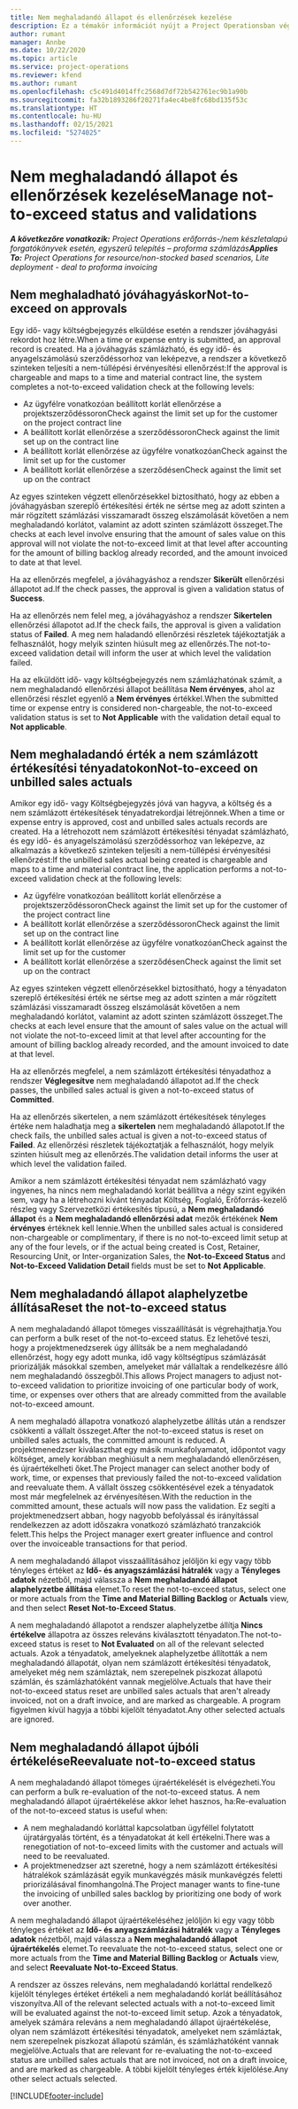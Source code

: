 ```yaml
---
title: Nem meghaladandó állapot és ellenőrzések kezelése
description: Ez a témakör információt nyújt a Project Operationsban végrehajtott nem meghaladandó korlát ellenőrzéseiről.
author: rumant
manager: Annbe
ms.date: 10/22/2020
ms.topic: article
ms.service: project-operations
ms.reviewer: kfend
ms.author: rumant
ms.openlocfilehash: c5c491d4014ffc2568d7df72b542761ec9b1a90b
ms.sourcegitcommit: fa32b1893286f20271fa4ec4be8fc68bd135f53c
ms.translationtype: HT
ms.contentlocale: hu-HU
ms.lasthandoff: 02/15/2021
ms.locfileid: "5274025"
---
```

# <a name="manage-not-to-exceed-status-and-validations"></a><span data-ttu-id="beb41-103">Nem meghaladandó állapot és ellenőrzések kezelése</span><span class="sxs-lookup"><span data-stu-id="beb41-103">Manage not-to-exceed status and validations</span></span> 

<span data-ttu-id="beb41-104">_**A következőre vonatkozik:** Project Operations erőforrás-/nem készletalapú forgatókönyvek esetén, egyszerű telepítés – proforma számlázás_</span><span class="sxs-lookup"><span data-stu-id="beb41-104">_**Applies To:** Project Operations for resource/non-stocked based scenarios, Lite deployment - deal to proforma invoicing_</span></span>

## <a name="not-to-exceed-on-approvals"></a><span data-ttu-id="beb41-105">Nem meghaladható jóváhagyáskor</span><span class="sxs-lookup"><span data-stu-id="beb41-105">Not-to-exceed on approvals</span></span>

<span data-ttu-id="beb41-106">Egy idő- vagy költségbejegyzés elküldése esetén a rendszer jóváhagyási rekordot hoz létre.</span><span class="sxs-lookup"><span data-stu-id="beb41-106">When a time or expense entry is submitted, an approval record is created.</span></span> <span data-ttu-id="beb41-107">Ha a jóváhagyás számlázható, és egy idő- és anyagelszámolású szerződéssorhoz van leképezve, a rendszer a következő szinteken teljesíti a nem-túllépési érvényesítési ellenőrzést:</span><span class="sxs-lookup"><span data-stu-id="beb41-107">If the approval is chargeable and maps to a time and material contract line, the system completes a not-to-exceed validation check at the following levels:</span></span>

  - <span data-ttu-id="beb41-108">Az ügyfélre vonatkozóan beállított korlát ellenőrzése a projektszerződéssoron</span><span class="sxs-lookup"><span data-stu-id="beb41-108">Check against the limit set up for the customer on the project contract line</span></span>
  - <span data-ttu-id="beb41-109">A beállított korlát ellenőrzése a szerződéssoron</span><span class="sxs-lookup"><span data-stu-id="beb41-109">Check against the limit set up on the contract line</span></span>
  - <span data-ttu-id="beb41-110">A beállított korlát ellenőrzése az ügyfélre vonatkozóan</span><span class="sxs-lookup"><span data-stu-id="beb41-110">Check against the limit set up for the customer</span></span>
  - <span data-ttu-id="beb41-111">A beállított korlát ellenőrzése a szerződésen</span><span class="sxs-lookup"><span data-stu-id="beb41-111">Check against the limit set up on the contract</span></span>

<span data-ttu-id="beb41-112">Az egyes szinteken végzett ellenőrzésekkel biztosítható, hogy az ebben a jóváhagyásban szereplő értékesítési érték ne sértse meg az adott szinten a már rögzített számlázási visszamaradt összeg elszámolását követően a nem meghaladandó korlátot, valamint az adott szinten számlázott összeget.</span><span class="sxs-lookup"><span data-stu-id="beb41-112">The checks at each level involve ensuring that the amount of sales value on this approval will not violate the not-to-exceed limit at that level after accounting for the amount of billing backlog already recorded, and the amount invoiced to date at that level.</span></span>

<span data-ttu-id="beb41-113">Ha az ellenőrzés megfelel, a jóváhagyáshoz a rendszer **Sikerült** ellenőrzési állapotot ad.</span><span class="sxs-lookup"><span data-stu-id="beb41-113">If the check passes, the approval is given a validation status of **Success**.</span></span>

<span data-ttu-id="beb41-114">Ha az ellenőrzés nem felel meg, a jóváhagyáshoz a rendszer **Sikertelen** ellenőrzési állapotot ad.</span><span class="sxs-lookup"><span data-stu-id="beb41-114">If the check fails, the approval is given a validation status of **Failed**.</span></span> <span data-ttu-id="beb41-115">A meg nem haladandó ellenőrzési részletek tájékoztatják a felhasználót, hogy melyik szinten hiúsult meg az ellenőrzés.</span><span class="sxs-lookup"><span data-stu-id="beb41-115">The not-to-exceed validation detail will inform the user at which level the validation failed.</span></span>

<span data-ttu-id="beb41-116">Ha az elküldött idő- vagy költségbejegyzés nem számlázhatónak számít, a nem meghaladandó ellenőrzési állapot beállítása **Nem érvényes**, ahol az ellenőrzési részlet egyenlő a **Nem érvényes** értékkel.</span><span class="sxs-lookup"><span data-stu-id="beb41-116">When the submitted time or expense entry is considered non-chargeable, the not-to-exceed validation status is set to **Not Applicable** with the validation detail equal to **Not applicable**.</span></span>

## <a name="not-to-exceed-on-unbilled-sales-actuals"></a><span data-ttu-id="beb41-117">Nem meghaladandó érték a nem számlázott értékesítési tényadatokon</span><span class="sxs-lookup"><span data-stu-id="beb41-117">Not-to-exceed on unbilled sales actuals</span></span>

<span data-ttu-id="beb41-118">Amikor egy idő- vagy Költségbejegyzés jóvá van hagyva, a költség és a nem számlázott értékesítések tényadatrekordjai létrejönnek.</span><span class="sxs-lookup"><span data-stu-id="beb41-118">When a time or expense entry is approved, cost and unbilled sales actuals records are created.</span></span> <span data-ttu-id="beb41-119">Ha a létrehozott nem számlázott értékesítési tényadat számlázható, és egy idő- és anyagelszámolású szerződéssorhoz van leképezve, az alkalmazás a következő szinteken teljesíti a nem-túllépési érvényesítési ellenőrzést:</span><span class="sxs-lookup"><span data-stu-id="beb41-119">If the unbilled sales actual being created is chargeable and maps to a time and material contract line, the application performs a not-to-exceed validation check at the following levels:</span></span>

  - <span data-ttu-id="beb41-120">Az ügyfélre vonatkozóan beállított korlát ellenőrzése a projektszerződéssoron</span><span class="sxs-lookup"><span data-stu-id="beb41-120">Check against the limit set up for the customer of the project contract line</span></span>
  - <span data-ttu-id="beb41-121">A beállított korlát ellenőrzése a szerződéssoron</span><span class="sxs-lookup"><span data-stu-id="beb41-121">Check against the limit set up on the contract line</span></span>
  - <span data-ttu-id="beb41-122">A beállított korlát ellenőrzése az ügyfélre vonatkozóan</span><span class="sxs-lookup"><span data-stu-id="beb41-122">Check against the limit set up for the customer</span></span>
  - <span data-ttu-id="beb41-123">A beállított korlát ellenőrzése a szerződésen</span><span class="sxs-lookup"><span data-stu-id="beb41-123">Check against the limit set up on the contract</span></span>

<span data-ttu-id="beb41-124">Az egyes szinteken végzett ellenőrzésekkel biztosítható, hogy a tényadaton szereplő értékesítési érték ne sértse meg az adott szinten a már rögzített számlázási visszamaradt összeg elszámolását követően a nem meghaladandó korlátot, valamint az adott szinten számlázott összeget.</span><span class="sxs-lookup"><span data-stu-id="beb41-124">The checks at each level ensure that the amount of sales value on the actual will not violate the not-to-exceed limit at that level after accounting for the amount of billing backlog already recorded, and the amount invoiced to date at that level.</span></span>

<span data-ttu-id="beb41-125">Ha az ellenőrzés megfelel, a nem számlázott értékesítési tényadathoz a rendszer **Véglegesítve** nem meghaladandó állapotot ad.</span><span class="sxs-lookup"><span data-stu-id="beb41-125">If the check passes, the unbilled sales actual is given a not-to-exceed status of **Committed**.</span></span>

<span data-ttu-id="beb41-126">Ha az ellenőrzés sikertelen, a nem számlázott értékesítések tényleges értéke nem haladhatja meg a **sikertelen** nem meghaladandó állapotot.</span><span class="sxs-lookup"><span data-stu-id="beb41-126">If the check fails, the unbilled sales actual is given a not-to-exceed status of **Failed**.</span></span> <span data-ttu-id="beb41-127">Az ellenőrzési részletek tájékoztatják a felhasználót, hogy melyik szinten hiúsult meg az ellenőrzés.</span><span class="sxs-lookup"><span data-stu-id="beb41-127">The validation detail informs the user at which level the validation failed.</span></span>

<span data-ttu-id="beb41-128">Amikor a nem számlázott értékesítési tényadat nem számlázható vagy ingyenes, ha nincs nem meghaladandó korlát beállítva a négy szint egyikén sem, vagy ha a létrehozni kívánt tényadat Költség, Foglaló, Erőforrás-kezelő részleg vagy Szervezetközi értékesítés típusú, a **Nem meghaladandó állapot** és a **Nem meghaladandó ellenőrzési adat** mezők értékének **Nem érvényes** értéknek kell lennie.</span><span class="sxs-lookup"><span data-stu-id="beb41-128">When the unbilled sales actual is considered non-chargeable or complimentary, if there is no not-to-exceed limit setup at any of the four levels, or if the actual being created is Cost, Retainer, Resourcing Unit, or Inter-organization Sales, the **Not-to-Exceed Status** and **Not-to-Exceed Validation Detail** fields must be set to **Not Applicable**.</span></span>

## <a name="reset-the-not-to-exceed-status"></a><span data-ttu-id="beb41-129">Nem meghaladandó állapot alaphelyzetbe állítása</span><span class="sxs-lookup"><span data-stu-id="beb41-129">Reset the not-to-exceed status</span></span>

<span data-ttu-id="beb41-130">A nem meghaladandó állapot tömeges visszaállítását is végrehajthatja.</span><span class="sxs-lookup"><span data-stu-id="beb41-130">You can perform a bulk reset of the not-to-exceed status.</span></span> <span data-ttu-id="beb41-131">Ez lehetővé teszi, hogy a projektmenedzserek úgy állítsák be a nem meghaladandó ellenőrzést, hogy egy adott munka, idő vagy költségtípus számlázását priorizálják másokkal szemben, amelyeket már vállaltak a rendelkezésre álló nem meghaladandó összegből.</span><span class="sxs-lookup"><span data-stu-id="beb41-131">This allows Project managers to adjust not-to-exceed validation to prioritize invoicing of one particular body of work, time, or expenses over others that are already committed from the available not-to-exceed amount.</span></span>

<span data-ttu-id="beb41-132">A nem meghaladó állapotra vonatkozó alaphelyzetbe állítás után a rendszer csökkenti a vállalt összeget.</span><span class="sxs-lookup"><span data-stu-id="beb41-132">After the not-to-exceed status is reset on unbilled sales actuals, the committed amount is reduced.</span></span> <span data-ttu-id="beb41-133">A projektmenedzser kiválaszthat egy másik munkafolyamatot, időpontot vagy költséget, amely korábban meghiúsult a nem meghaladandó ellenőrzésen, és újraértékelheti őket.</span><span class="sxs-lookup"><span data-stu-id="beb41-133">The Project manager can select another body of work, time, or expenses that previously failed the not-to-exceed validation and reevaluate them.</span></span> <span data-ttu-id="beb41-134">A vállalt összeg csökkentésével ezek a tényadatok most már megfelelnek az érvényesítésen.</span><span class="sxs-lookup"><span data-stu-id="beb41-134">With the reduction in the committed amount, these actuals will now pass the validation.</span></span> <span data-ttu-id="beb41-135">Ez segíti a projektmenedzsert abban, hogy nagyobb befolyással és irányítással rendelkezzen az adott időszakra vonatkozó számlázható tranzakciók felett.</span><span class="sxs-lookup"><span data-stu-id="beb41-135">This helps the Project manager exert greater influence and control over the invoiceable transactions for that period.</span></span>

<span data-ttu-id="beb41-136">A nem meghaladandó állapot visszaállításához jelöljön ki egy vagy több tényleges értéket az **Idő- és anyagszámlázási hátralék** vagy a **Tényleges adatok** nézetből, majd válassza a **Nem meghaladandó állapot alaphelyzetbe állítása** elemet.</span><span class="sxs-lookup"><span data-stu-id="beb41-136">To reset the not-to-exceed status, select one or more actuals from the **Time and Material Billing Backlog** or **Actuals** view, and then select **Reset Not-to-Exceed Status**.</span></span>

<span data-ttu-id="beb41-137">A nem meghaladandó állapotot a rendszer alaphelyzetbe állítja **Nincs értékelve** állapotra az összes releváns kiválasztott tényadaton.</span><span class="sxs-lookup"><span data-stu-id="beb41-137">The not-to-exceed status is reset to **Not Evaluated** on all of the relevant selected actuals.</span></span> <span data-ttu-id="beb41-138">Azok a tényadatok, amelyeknek alaphelyzetbe állították a nem meghaladandó állapotát, olyan nem számlázott értékesítési tényadatok, amelyeket még nem számláztak, nem szerepelnek piszkozat állapotú számlán, és számlázhatóként vannak megjelölve.</span><span class="sxs-lookup"><span data-stu-id="beb41-138">Actuals that have their not-to-exceed status reset are unbilled sales actuals that aren't already invoiced, not on a draft invoice, and are marked as chargeable.</span></span> <span data-ttu-id="beb41-139">A program figyelmen kívül hagyja a többi kijelölt tényadatot.</span><span class="sxs-lookup"><span data-stu-id="beb41-139">Any other selected actuals are ignored.</span></span>

## <a name="reevaluate-not-to-exceed-status"></a><span data-ttu-id="beb41-140">Nem meghaladandó állapot újbóli értékelése</span><span class="sxs-lookup"><span data-stu-id="beb41-140">Reevaluate not-to-exceed status</span></span>

<span data-ttu-id="beb41-141">A nem meghaladandó állapot tömeges újraértékelését is elvégezheti.</span><span class="sxs-lookup"><span data-stu-id="beb41-141">You can perform a bulk re-evaluation of the not-to-exceed status.</span></span> <span data-ttu-id="beb41-142">A nem meghaladandó állapot újraértékelése akkor lehet hasznos, ha:</span><span class="sxs-lookup"><span data-stu-id="beb41-142">Re-evaluation of the not-to-exceed status is useful when:</span></span>

  - <span data-ttu-id="beb41-143">A nem meghaladandó korláttal kapcsolatban ügyféllel folytatott újratárgyalás történt, és a tényadatokat át kell értékelni.</span><span class="sxs-lookup"><span data-stu-id="beb41-143">There was a renegotiation of not-to-exceed limits with the customer and actuals will need to be reevaluated.</span></span>
  - <span data-ttu-id="beb41-144">A projektmenedzser azt szeretné, hogy a nem számlázott értékesítési hátralékok számlázását egyik munkavégzés másik munkavégzés feletti priorizálásával finomhangolná.</span><span class="sxs-lookup"><span data-stu-id="beb41-144">The Project manager wants to fine-tune the invoicing of unbilled sales backlog by prioritizing one body of work over another.</span></span>

<span data-ttu-id="beb41-145">A nem meghaladandó állapot újraértékeléséhez jelöljön ki egy vagy több tényleges értéket az **Idő- és anyagszámlázási hátralék** vagy a **Tényleges adatok** nézetből, majd válassza a **Nem meghaladandó állapot újraértékelés** elemet.</span><span class="sxs-lookup"><span data-stu-id="beb41-145">To reevaluate the not-to-exceed status, select one or more actuals from the **Time and Material Billing Backlog** or **Actuals** view, and select **Reevaluate Not-to-Exceed Status**.</span></span>

<span data-ttu-id="beb41-146">A rendszer az összes releváns, nem meghaladandó korláttal rendelkező kijelölt tényleges értéket értékeli a nem meghaladandó korlát beállításához viszonyítva.</span><span class="sxs-lookup"><span data-stu-id="beb41-146">All of the relevant selected actuals with a not-to-exceed limit will be evaluated against the not-to-exceed limit setup.</span></span> <span data-ttu-id="beb41-147">Azok a tényadatok, amelyek számára releváns a nem meghaladandó állapot újraértékelése, olyan nem számlázott értékesítési tényadatok, amelyeket nem számláztak, nem szerepelnek piszkozat állapotú számlán, és számlázhatóként vannak megjelölve.</span><span class="sxs-lookup"><span data-stu-id="beb41-147">Actuals that are relevant for re-evaluating the not-to-exceed status are unbilled sales actuals that are not invoiced, not on a draft invoice, and are marked as chargeable.</span></span> <span data-ttu-id="beb41-148">A többi kijelölt tényleges érték kijelölése.</span><span class="sxs-lookup"><span data-stu-id="beb41-148">Any other select actuals selected.</span></span>


[!INCLUDE[footer-include](../../includes/footer-banner.md)]